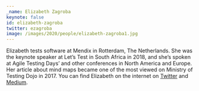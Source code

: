```yaml
---
_name: Elizabeth Zagroba
keynote: false
id: elizabeth-zagroba
twitter: ezagroba ‏
image: /images/2020/people/elizabeth-zagroba1.jpg
---
```

Elizabeth tests software at Mendix in Rotterdam, The Netherlands. She was the keynote speaker at Let’s Test in South
Africa in 2018, and she’s spoken at Agile Testing Days’ and other conferences in North America and Europe. Her article
about mind maps became one of the most viewed on Ministry of Testing Dojo in 2017. You can find Elizabeth on the
internet on [Twitter](https://twitter.com/ezagroba) and [Medium](https://link.medium.com/8LS1AZClJ0).